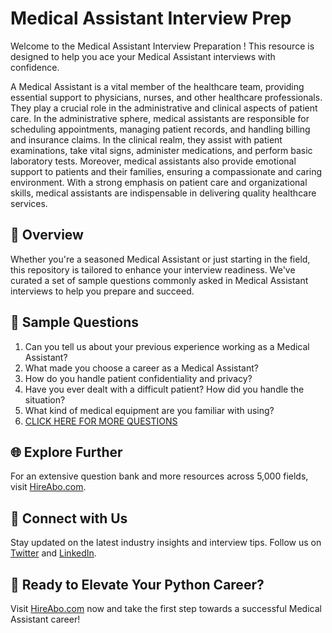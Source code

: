 # Medical Assistant Interview Prep

Welcome to the Medical Assistant Interview Preparation ! This resource is designed to help you ace your Medical Assistant interviews with confidence.

A Medical Assistant is a vital member of the healthcare team, providing essential support to physicians, nurses, and other healthcare professionals. They play a crucial role in the administrative and clinical aspects of patient care. In the administrative sphere, medical assistants are responsible for scheduling appointments, managing patient records, and handling billing and insurance claims. In the clinical realm, they assist with patient examinations, take vital signs, administer medications, and perform basic laboratory tests. Moreover, medical assistants also provide emotional support to patients and their families, ensuring a compassionate and caring environment. With a strong emphasis on patient care and organizational skills, medical assistants are indispensable in delivering quality healthcare services.

## 🚀 Overview

Whether you're a seasoned Medical Assistant or just starting in the field, this repository is tailored to enhance your interview readiness. We've curated a set of sample questions commonly asked in Medical Assistant interviews to help you prepare and succeed.

## 📝 Sample Questions

1. Can you tell us about your previous experience working as a Medical Assistant?
2. What made you choose a career as a Medical Assistant?
3. How do you handle patient confidentiality and privacy?
4. Have you ever dealt with a difficult patient? How did you handle the situation?
5. What kind of medical equipment are you familiar with using?
6. [CLICK HERE FOR MORE QUESTIONS](https://hireabo.com/job/2_1_4/Medical%20Assistant)

## 🌐 Explore Further

For an extensive question bank and more resources across 5,000 fields, visit [HireAbo.com](https://www.hireabo.com).

## 📱 Connect with Us

Stay updated on the latest industry insights and interview tips. Follow us on [Twitter](https://twitter.com/hireabo) and [LinkedIn](https://www.linkedin.com/in/hire-abo-3609972a8/).

## 🚀 Ready to Elevate Your Python Career?

Visit [HireAbo.com](https://www.hireabo.com) now and take the first step towards a successful Medical Assistant career!